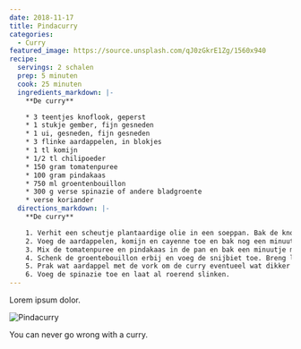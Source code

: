 ```yaml
---
date: 2018-11-17
title: Pindacurry
categories:
  - Curry
featured_image: https://source.unsplash.com/qJ0zGkrE1Zg/1560x940
recipe:
  servings: 2 schalen
  prep: 5 minuten
  cook: 25 minuten
  ingredients_markdown: |-
    **De curry**

    * 3 teentjes knoflook, geperst
    * 1 stukje gember, fijn gesneden
    * 1 ui, gesneden, fijn gesneden
    * 3 flinke aardappelen, in blokjes
    * 1 tl komijn
    * 1/2 tl chilipoeder
    * 150 gram tomatenpuree
    * 100 gram pindakaas
    * 750 ml groentenbouillon
    * 300 g verse spinazie of andere bladgroente
    * verse koriander
  directions_markdown: |-
    **De curry**

    1. Verhit een scheutje plantaardige olie in een soeppan. Bak de knoflook, gember en ui voor 4-5 minuten.
    2. Voeg de aardappelen, komijn en cayenne toe en bak nog een minuut.
    3. Mix de tomatenpuree en pindakaas in de pan en bak een minuutje mee (constant roerend!)
    4. Schenk de groentebouillon erbij en voeg de snijbiet toe. Breng langzaam aan de kook en doe de deksel op de pan. Laat dit 15 minuten koken.
    5. Prak wat aardappel met de vork om de curry eventueel wat dikker te maken.
    6. Voeg de spinazie toe en laat al roerend slinken.
---
```

Lorem ipsum dolor.

![Pindacurry]({{site.url}}/images/pindacurry.jpg)

You can never go wrong with a curry.
